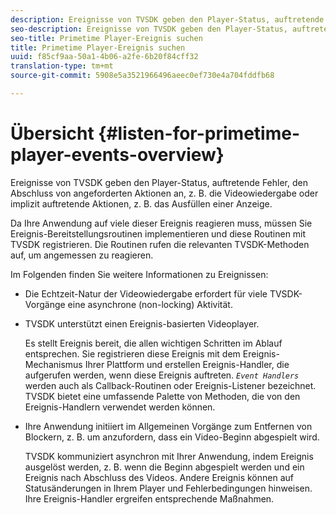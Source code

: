 ```yaml
---
description: Ereignisse von TVSDK geben den Player-Status, auftretende Fehler, den Abschluss von angeforderten Aktionen an, z. B. die Videowiedergabe oder implizit auftretende Aktionen, z. B. das Ausfüllen einer Anzeige.
seo-description: Ereignisse von TVSDK geben den Player-Status, auftretende Fehler, den Abschluss von angeforderten Aktionen an, z. B. die Videowiedergabe oder implizit auftretende Aktionen, z. B. das Ausfüllen einer Anzeige.
seo-title: Primetime Player-Ereignis suchen
title: Primetime Player-Ereignis suchen
uuid: f85cf9aa-50a1-4b06-a2fe-6b20f84cff32
translation-type: tm+mt
source-git-commit: 5908e5a3521966496aeec0ef730e4a704fddfb68

---
```



# Übersicht {#listen-for-primetime-player-events-overview}

Ereignisse von TVSDK geben den Player-Status, auftretende Fehler, den Abschluss von angeforderten Aktionen an, z. B. die Videowiedergabe oder implizit auftretende Aktionen, z. B. das Ausfüllen einer Anzeige.

Da Ihre Anwendung auf viele dieser Ereignis reagieren muss, müssen Sie Ereignis-Bereitstellungsroutinen implementieren und diese Routinen mit TVSDK registrieren. Die Routinen rufen die relevanten TVSDK-Methoden auf, um angemessen zu reagieren.

Im Folgenden finden Sie weitere Informationen zu Ereignissen:

* Die Echtzeit-Natur der Videowiedergabe erfordert für viele TVSDK-Vorgänge eine asynchrone (non-locking) Aktivität.
* TVSDK unterstützt einen Ereignis-basierten Videoplayer.

   Es stellt Ereignis bereit, die allen wichtigen Schritten im Ablauf entsprechen. Sie registrieren diese Ereignis mit dem Ereignis-Mechanismus Ihrer Plattform und erstellen Ereignis-Handler, die aufgerufen werden, wenn diese Ereignis auftreten. *`Event Handlers`* werden auch als Callback-Routinen oder Ereignis-Listener bezeichnet. TVSDK bietet eine umfassende Palette von Methoden, die von den Ereignis-Handlern verwendet werden können.
* Ihre Anwendung initiiert im Allgemeinen Vorgänge zum Entfernen von Blockern, z. B. um anzufordern, dass ein Video-Beginn abgespielt wird.

   TVSDK kommuniziert asynchron mit Ihrer Anwendung, indem Ereignis ausgelöst werden, z. B. wenn die Beginn abgespielt werden und ein Ereignis nach Abschluss des Videos. Andere Ereignis können auf Statusänderungen in Ihrem Player und Fehlerbedingungen hinweisen. Ihre Ereignis-Handler ergreifen entsprechende Maßnahmen.

